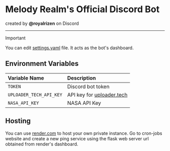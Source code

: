 # Melody Realm's Official Discord Bot 
created by **@royalrizen** on Discord

---

> [!IMPORTANT]
> You can edit [settings.yaml](https://github.com/Richard0070/Melody-Discord-Bot/blob/main/settings.yaml) file. It acts as the bot's dashboard.

## Environment Variables

|      Variable Name      |         Description        |
|:------------------------|:---------------------------|
| `TOKEN`                 | Discord bot token          |
| `UPLOADER_TECH_API_KEY` | API key for [uploader.tech](https://uploader.tech/)   |
| `NASA_API_KEY`          | NASA API Key               |

## Hosting 

You can use [render.com](https://render.com) to host your own private instance. Go to cron-jobs website and create a new ping service using the flask web server url obtained from render's dashboard.
